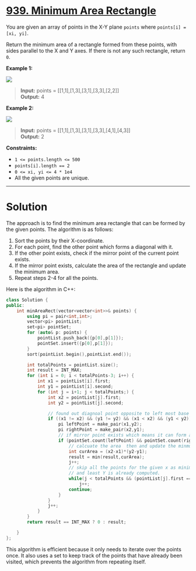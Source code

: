 # [939. Minimum Area Rectangle](https://leetcode.com/problems/minimum-area-rectangle/)

You are given an array of points in the X-Y plane `points` where `points[i] = [xi, yi]`.

Return the minimum area of a rectangle formed from these points, with sides parallel to the X and Y axes. If there is not any such rectangle, return `0`.

**Example 1:**

![](https://assets.leetcode.com/uploads/2021/08/03/rec1.JPG)

>**Input:** points = [[1,1],[1,3],[3,1],[3,3],[2,2]]<br>
**Output:** 4

**Example 2:**

![](https://assets.leetcode.com/uploads/2021/08/03/rec2.JPG)

>**Input:** points = [[1,1],[1,3],[3,1],[3,3],[4,1],[4,3]]<br>
**Output:** 2
 

**Constraints:**

- `1 <= points.length <= 500`
- `points[i].length == 2`
- `0 <= xi, yi <= 4 * 1e4`
- All the given points are unique.
---
# Solution

The approach is to find the minimum area rectangle that can be formed by the given points. The algorithm is as follows:
1. Sort the points by their X-coordinate.
2. For each point, find the other point which forms a diagonal with it.
3. If the other point exists, check if the mirror point of the current point exists.
4. If the mirror point exists, calculate the area of the rectangle and update the minimum area.
5. Repeat steps 2-4 for all the points.

Here is the algorithm in C++:

```c++
class Solution {
public:
    int minAreaRect(vector<vector<int>>& points) {
        using pi = pair<int,int>;
        vector<pi> pointList;
        set<pi> pointSet;
        for (auto& p: points) {
            pointList.push_back({p[0],p[1]});
            pointSet.insert({p[0],p[1]});
        }
        sort(pointList.begin(),pointList.end());

        int totalPoints = pointList.size();
        int result = INT_MAX;
        for (int i = 0; i < totalPoints-3; i++) {
            int x1 = pointList[i].first;
            int y1 = pointList[i].second;
            for (int j = i+1; j < totalPoints;) {
                int x2 = pointList[j].first;
                int y2 = pointList[j].second;

                // found out diagnoal point opposite to left most base point
                if ((x1 != x2) && (y1 != y2) && (x1 < x2) && (y1 < y2)) {
                    pi leftPoint = make_pair(x1,y2);
                    pi rightPoint = make_pair(x2,y1);
                    // if mirror point exists which means it can form a rectangle
                    if (pointSet.count(leftPoint) && pointSet.count(rightPoint)) {
                        // calcuate the area  then and update the minmumm
                        int curArea = (x2-x1)*(y2-y1);
                        result = min(result,curArea);
                        j++;
                        // skip all the points for the given x as minimumm area with same
                        // and least Y is already computed.
                        while(j < totalPoints && (pointList[j].first == x2))
                            j++;
                        continue;
                    }
                }
                j++;
            }
        }
        return result == INT_MAX ? 0 : result;

    }
};
```

This algorithm is efficient because it only needs to iterate over the points once. It also uses a set to keep track of the points that have already been visited, which prevents the algorithm from repeating itself.